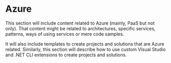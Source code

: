 # Azure

This section will include content related to Azure (mainly, PaaS but not only).
That content might be related to architectures, specific services, patterns, ways of using services or mere code samples.

It will also include templates to create projects and solutions that are Azure related.
Similarly, this section will describe how to use custom Visual Studio and .NET CLI extensions to create projects and solutions.

